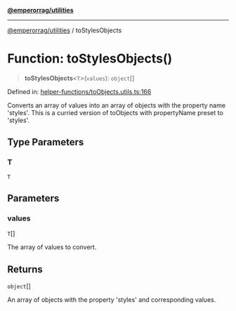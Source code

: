 [**@emperorrag/utilities**](../README.md)

***

[@emperorrag/utilities](../globals.md) / toStylesObjects

# Function: toStylesObjects()

> **toStylesObjects**\<`T`\>(`values`): `object`[]

Defined in: [helper-functions/toObjects.utils.ts:166](https://github.com/EmperorRAG/my-projects-monorepo/blob/e2bd1d08dbedaf6b4d2837cf58e4e4885a5e09fe/libs/utilities/src/lib/helper-functions/toObjects.utils.ts#L166)

Converts an array of values into an array of objects with the property name 'styles'.
This is a curried version of toObjects with propertyName preset to 'styles'.

## Type Parameters

### T

`T`

## Parameters

### values

`T`[]

The array of values to convert.

## Returns

`object`[]

An array of objects with the property 'styles' and corresponding values.
